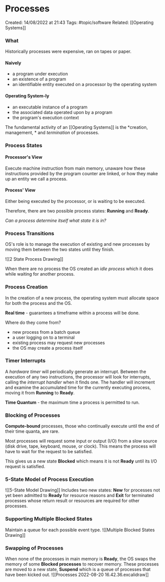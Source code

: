 # Processes
Created: 14/08/2022 at 21:43
Tags: #topic/software 
Related: [[Operating Systems]]

### What
Historically processes were expensive, ran on tapes or paper.

#### Naively
- a program under execution
- an existence of a program
- an identifiable entity executed on a processor by the operating system

#### Operating System-ly
- an executable instance of a program
- the associated data operated upon by a program
- the program's execution context

The fundamental activity of an [[Operating Systems]] is the *creation, management, * and *termination* of processes.

### Process States
#### Processor's View
Execute machine instruction from main memory, unaware how these instructions provided by the program counter are linked, or how they make up an entity we call a process.

#### Process' View
Either being executed by the processor, or is waiting to be executed.

Therefore, there are two possible process states: **Running** and **Ready**.

*Can a process determine itself what state it is in?*

### Process Transitions
OS's role is to manage the execution of existing and new processes by moving them between the two states until they finish.

![[2 State Process Drawing]]

When there are no process the OS created an *idle process* which it does while waiting for another process.
### Process Creation
In the creation of a new process, the operating system must allocate space for both the process and the OS.

**Real time** - guarantees a timeframe within a process will be done.

Where do they come from?
- new process from a batch queue
- a user logging on to a terminal
- existing process may request new processes
- the OS may create a process itself

### Timer Interrupts
A *hardware timer* will periodically generate an interrupt. Between the execution of any two instructions, the processor will look for interrupts, calling the *interrupt handler* when it finds one. The handler will increment and examine the accumulated time for the currently executing process, moving it from **Running** to **Ready**.

**Time Quantum** - the maximum time a process is permitted to run.

### Blocking of Processes
**Compute-bound** processes, those who continually execute until the end of their time quanta, are rare.

Most processes will request some input or output (I/O) from a slow source (disk drive, tape, keyboard, mouse, or clock). This means the process will have to wait for the request to be satisfied.

This gives us a new state **Blocked** which means it is not **Ready** until its I/O request is satisfied.

### 5-State Model of Process Execution
![[5-State Model Drawing]]
Includes two new states: **New** for processes not yet been admitted to **Ready** for resource reasons and **Exit** for terminated processes whose return result or resources are required for other processes.

### Supporting Multiple Blocked States
Maintain a queue for each possible event type.
![[Multiple Blocked States Drawing]]
### Swapping of Processes
When none of the processes in main memory is **Ready**, the OS swaps the memory of some **Blocked processes** to recover memory. These processes are moved to a new state, **Suspend** which is a queue of processes that have been kicked out.
![[Processes 2022-08-20 16.42.36.excalidraw]]